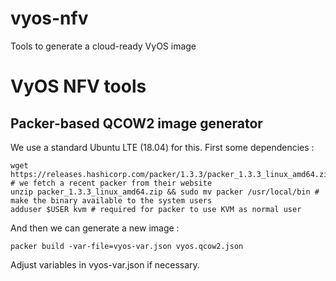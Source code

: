 # vyos-nfv
Tools to generate a cloud-ready VyOS image
# VyOS NFV tools

## Packer-based QCOW2 image generator

We use a standard Ubuntu LTE (18.04) for this. First some dependencies :

```
wget https://releases.hashicorp.com/packer/1.3.3/packer_1.3.3_linux_amd64.zip # we fetch a recent packer from their website 
unzip packer_1.3.3_linux_amd64.zip && sudo mv packer /usr/local/bin # make the binary available to the system users
adduser $USER kvm # required for packer to use KVM as normal user
```

And then we can generate a new image : 
```
packer build -var-file=vyos-var.json vyos.qcow2.json
```

Adjust variables in vyos-var.json if necessary.

